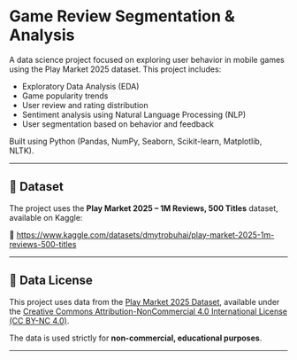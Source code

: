 # Game Review Segmentation & Analysis

A data science project focused on exploring user behavior in mobile games using the Play Market 2025 dataset. This project includes:

- Exploratory Data Analysis (EDA)
- Game popularity trends
- User review and rating distribution
- Sentiment analysis using Natural Language Processing (NLP)
- User segmentation based on behavior and feedback

Built using Python (Pandas, NumPy, Seaborn, Scikit-learn, Matplotlib, NLTK).

---

## 📁 Dataset

The project uses the **Play Market 2025 – 1M Reviews, 500 Titles** dataset, available on Kaggle:

🔗 https://www.kaggle.com/datasets/dmytrobuhai/play-market-2025-1m-reviews-500-titles

---

## 📜 Data License

This project uses data from the [Play Market 2025 Dataset](https://www.kaggle.com/datasets/dmytrobuhai/play-market-2025-1m-reviews-500-titles), available under the [Creative Commons Attribution-NonCommercial 4.0 International License (CC BY-NC 4.0)](https://creativecommons.org/licenses/by-nc/4.0/).

The data is used strictly for **non-commercial, educational purposes**.

---


